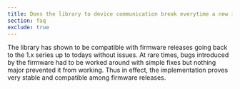```yaml
---
title: Does the library to device communication break everytime a new iOS<sup>&reg;</sup> is out?
section: faq
exclude: true
---
```

The library has shown to be compatible with firmware releases going back to the 1.x series up to todays without issues. At rare times, bugs introduced by the firmware had to be worked around with simple fixes but nothing major prevented it from working. Thus in effect, the implementation proves very stable and compatible among firmware releases.